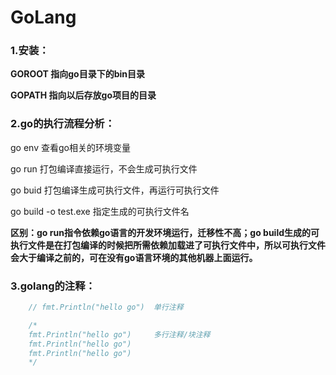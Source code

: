 

# GoLang

### 1.安装：

**GOROOT	指向go目录下的bin目录**

**GOPATH  	指向以后存放go项目的目录**

### 2.go的执行流程分析：

go env 查看go相关的环境变量

go run   打包编译直接运行，不会生成可执行文件

go buid   打包编译生成可执行文件，再运行可执行文件

go build -o test.exe  指定生成的可执行文件名

**区别：go run指令依赖go语言的开发环境运行，迁移性不高；go build生成的可执行文件是在打包编译的时候把所需依赖加载进了可执行文件中，所以可执行文件会大于编译之前的，可在没有go语言环境的其他机器上面运行。**

### 3.golang的注释：

```go
	// fmt.Println("hello go")	单行注释

	/*
	fmt.Println("hello go")		多行注释/块注释
	fmt.Println("hello go")	
	fmt.Println("hello go")	
    */
```

